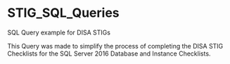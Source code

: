# STIG_SQL_Queries
SQL Query example for DISA STIGs

This Query was made to simplify the process of completing the DISA STIG Checklists for the SQL Server 2016 Database and Instance Checklists.
